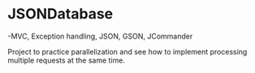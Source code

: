 # JSONDatabase

-MVC, Exception handling, JSON, GSON, JCommander

Project to practice parallelization and see how to implement processing multiple requests at the same time.
